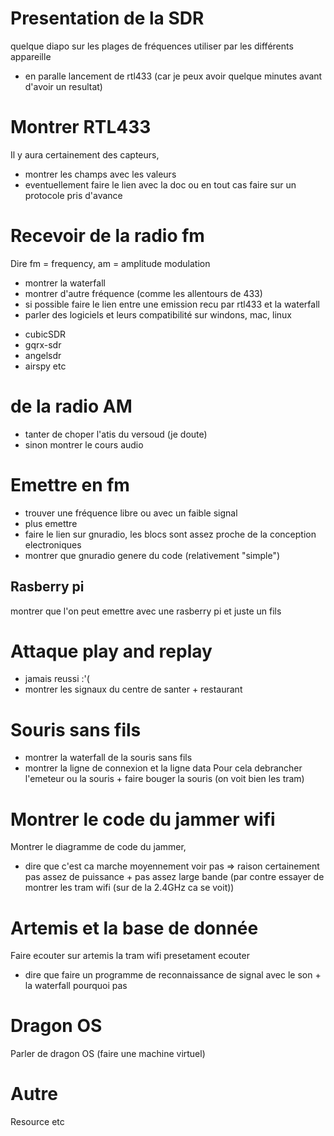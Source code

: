 # Presentation de la SDR
quelque diapo sur les plages de fréquences utiliser par les différents appareille
+ en paralle lancement de rtl433 (car je peux avoir quelque minutes avant d'avoir un
resultat) 

# Montrer RTL433
Il y aura certainement des capteurs, 
+ montrer les champs avec les valeurs
+ eventuellement faire le lien avec la doc ou en tout cas faire sur un 
protocole pris d'avance 

# Recevoir de la radio fm
Dire fm = frequency, am = amplitude modulation
+ montrer la waterfall 
+ montrer d'autre fréquence (comme les allentours de 433)
+ si possible faire le lien entre une emission recu par rtl433 et
la waterfall 
+ parler des logiciels et leurs compatibilité sur windons, mac, linux
- cubicSDR
- gqrx-sdr
- angelsdr
- airspy 
etc

#  de la radio AM
+ tanter de choper l'atis du versoud (je doute)
+ sinon montrer le cours audio

# Emettre en fm
+ trouver une fréquence libre ou avec un faible signal
+ plus emettre
+ faire le lien sur gnuradio, les blocs sont assez proche de la conception electroniques
+ montrer que gnuradio genere du code (relativement "simple")
## Rasberry pi 
montrer que l'on peut emettre avec une rasberry pi et juste un fils 

# Attaque play and replay
+ jamais reussi :'( 
+ montrer les signaux du centre de santer + restaurant 

# Souris sans fils
+ montrer la waterfall de la souris sans fils
+ montrer la ligne de connexion et la ligne data
Pour cela debrancher l'emeteur ou la souris + faire bouger la souris (on voit bien les tram)

# Montrer le code du jammer wifi 
Montrer le diagramme de code du jammer,
+ dire que c'est ca marche moyennement voir pas => raison certainement pas assez de puissance + pas assez large bande (par contre essayer de montrer les tram wifi (sur de la 2.4GHz ca se voit))

# Artemis et la base de donnée
Faire ecouter sur artemis la tram wifi presetament ecouter
+ dire que faire un programme de reconnaissance de signal avec le son + la waterfall pourquoi pas

# Dragon OS
Parler de dragon OS (faire une machine virtuel)

# Autre
Resource etc 

